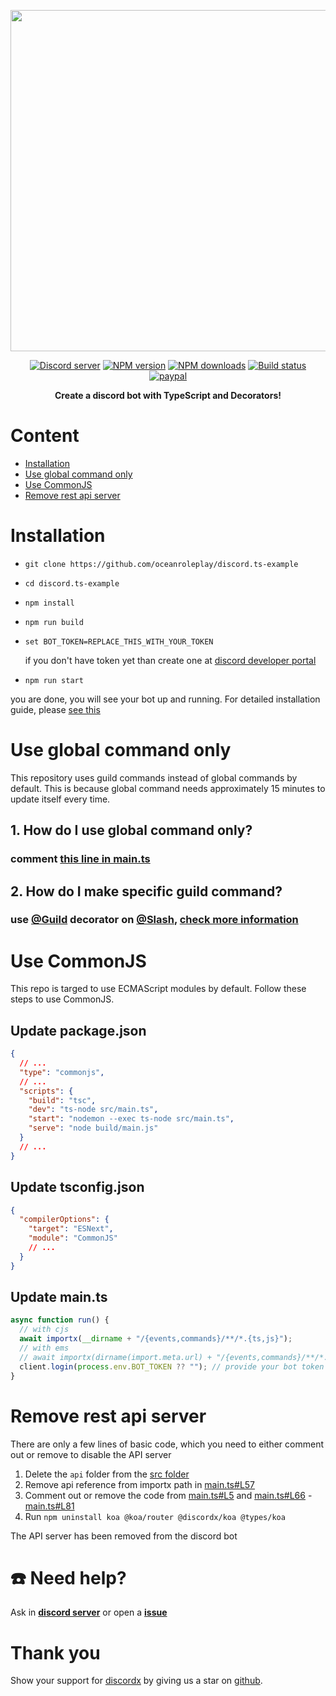 <div>
  <p align="center">
    <a href="https://discord-ts.js.org" target="_blank" rel="nofollow">
      <img src="https://discord-ts.js.org/discord-ts.svg" width="546" />
    </a>
  </p>
  
  <p align="center">
    <a href="https://discord.gg/yHQY9fexH9"
      ><img
        src="https://img.shields.io/discord/874802018361950248?color=5865F2&logo=discord&logoColor=white"
        alt="Discord server"
    /></a>
    <a href="https://www.npmjs.com/package/discordx"
      ><img
        src="https://img.shields.io/npm/v/discordx.svg?maxAge=3600"
        alt="NPM version"
    /></a>
    <a href="https://www.npmjs.com/package/discordx"
      ><img
        src="https://img.shields.io/npm/dt/discordx.svg?maxAge=3600"
        alt="NPM downloads"
    /></a>
    <a href="https://github.com/oceanroleplay/discord.ts/actions"
      ><img
        src="https://github.com/oceanroleplay/discord.ts/workflows/Build/badge.svg"
        alt="Build status"
    /></a>
    <a href="https://www.paypal.me/vijayxmeena"
      ><img
        src="https://img.shields.io/badge/donate-paypal-F96854.svg"
        alt="paypal"
    /></a>
  </p>
  <p align="center">
    <b> Create a discord bot with TypeScript and Decorators! </b>
  </p>
</div>

# Content

- [Installation](#installation)
- [Use global command only](#use-global-command-only)
- [Use CommonJS](#use-commonjs)
- [Remove rest api server](#remove-rest-api-server)

# Installation

- `git clone https://github.com/oceanroleplay/discord.ts-example`
- `cd discord.ts-example`
- `npm install`
- `npm run build`
- `set BOT_TOKEN=REPLACE_THIS_WITH_YOUR_TOKEN`

  if you don't have token yet than create one at [discord developer portal](https://discord.com/developers/)

- `npm run start`

you are done, you will see your bot up and running. For detailed installation guide, please [see this](https://oceanroleplay.github.io/discord.ts/docs/installation)

# Use global command only

This repository uses guild commands instead of global commands by default. This is because global command needs approximately 15 minutes to update itself every time.

## 1. How do I use global command only?

### comment [this line in main.ts](https://github.com/oceanroleplay/discord.ts-example/blob/main/src/main.ts#L18)

## 2. How do I make specific guild command?

### use [@Guild](https://discord-ts.js.org/docs/decorators/general/guild) decorator on [@Slash](https://discord-ts.js.org/docs/decorators/commands/slash), [check more information](https://discord-ts.js.org/docs/decorators/general/guild)

# Use CommonJS

This repo is targed to use ECMAScript modules by default. Follow these steps to use CommonJS.

## Update package.json

```json
{
  // ...
  "type": "commonjs",
  // ...
  "scripts": {
    "build": "tsc",
    "dev": "ts-node src/main.ts",
    "start": "nodemon --exec ts-node src/main.ts",
    "serve": "node build/main.js"
  }
  // ...
}
```

## Update tsconfig.json

```json
{
  "compilerOptions": {
    "target": "ESNext",
    "module": "CommonJS"
    // ...
  }
}
```

## Update main.ts

```ts
async function run() {
  // with cjs
  await importx(__dirname + "/{events,commands}/**/*.{ts,js}");
  // with ems
  // await importx(dirname(import.meta.url) + "/{events,commands}/**/*.{ts,js}");
  client.login(process.env.BOT_TOKEN ?? ""); // provide your bot token
}
```

# Remove rest api server

There are only a few lines of basic code, which you need to either comment out or remove to disable the API server

1. Delete the `api` folder from the [src folder](https://github.com/oceanroleplay/discord.ts-example/tree/main/src)
1. Remove api reference from importx path in [main.ts#L57](https://github.com/oceanroleplay/discord.ts-example/blob/main/src/main.ts#L57)
1. Comment out or remove the code from [main.ts#L5](https://github.com/oceanroleplay/discord.ts-example/blob/main/src/main.ts#L5) and [main.ts#L66](https://github.com/oceanroleplay/discord.ts-example/blob/main/src/main.ts#L66) - [main.ts#L81](https://github.com/oceanroleplay/discord.ts-example/blob/main/src/main.ts#L81)
1. Run `npm uninstall koa @koa/router @discordx/koa @types/koa`

The API server has been removed from the discord bot

# ☎️ Need help?

Ask in **[discord server](https://discord.gg/yHQY9fexH9)** or open a **[issue](https://github.com/oceanroleplay/discord.ts-example/issues)**

# Thank you

Show your support for [discordx](https://www.npmjs.com/package/discordx) by giving us a star on [github](https://github.com/oceanroleplay/discord.ts).

